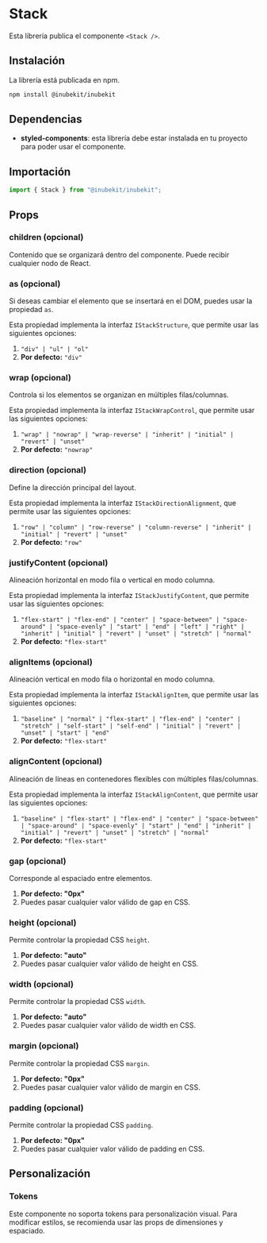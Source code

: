 # Stack

Esta librería publica el componente `<Stack />`.

## Instalación

La librería está publicada en npm.

```bash
npm install @inubekit/inubekit
```

## Dependencias

- **styled-components**: esta librería debe estar instalada en tu proyecto para poder usar el componente.

## Importación

```jsx
import { Stack } from "@inubekit/inubekit";
```

## Props

### children (opcional)

Contenido que se organizará dentro del componente. Puede recibir cualquier nodo de React.

### as (opcional)

Si deseas cambiar el elemento que se insertará en el DOM, puedes usar la propiedad `as`.

Esta propiedad implementa la interfaz `IStackStructure`, que permite usar las siguientes opciones:

1. `"div" | "ul" | "ol"`
2. **Por defecto:** `"div"`

### wrap (opcional)

Controla si los elementos se organizan en múltiples filas/columnas.

Esta propiedad implementa la interfaz `IStackWrapControl`, que permite usar las siguientes opciones:

1. `"wrap" | "nowrap" | "wrap-reverse" | "inherit" | "initial" | "revert" | "unset"`
2. **Por defecto:** `"nowrap"`

### direction (opcional)

Define la dirección principal del layout.

Esta propiedad implementa la interfaz `IStackDirectionAlignment`, que permite usar las siguientes opciones:

1. `"row" | "column" | "row-reverse" | "column-reverse" | "inherit" | "initial" | "revert" | "unset"`
2. **Por defecto:** `"row"`

### justifyContent (opcional)

Alineación horizontal en modo fila o vertical en modo columna.

Esta propiedad implementa la interfaz `IStackJustifyContent`, que permite usar las siguientes opciones:

1. `"flex-start" | "flex-end" | "center" | "space-between" | "space-around" | "space-evenly" | "start" | "end" | "left" | "right" | "inherit" | "initial" | "revert" | "unset" | "stretch" | "normal"`
2. **Por defecto:** `"flex-start"`

### alignItems (opcional)

Alineación vertical en modo fila o horizontal en modo columna.

Esta propiedad implementa la interfaz `IStackAlignItem`, que permite usar las siguientes opciones:

1. `"baseline" | "normal" | "flex-start" | "flex-end" | "center" | "stretch" | "self-start" | "self-end" | "initial" | "revert" | "unset" | "start" | "end"`
2. **Por defecto:** `"flex-start"`

### alignContent (opcional)

Alineación de líneas en contenedores flexibles con múltiples filas/columnas.

Esta propiedad implementa la interfaz `IStackAlignContent`, que permite usar las siguientes opciones:

1. `"baseline" | "flex-start" | "flex-end" | "center" | "space-between" | "space-around" | "space-evenly" | "start" | "end" | "inherit" | "initial" | "revert" | "unset" | "stretch" | "normal"`
2. **Por defecto:** `"flex-start"`

### gap (opcional)

Corresponde al espaciado entre elementos.

1. **Por defecto: "0px"**
2. Puedes pasar cualquier valor válido de gap en CSS.

### height (opcional)

Permite controlar la propiedad CSS `height`.

1. **Por defecto: "auto"**
2. Puedes pasar cualquier valor válido de height en CSS.

### width (opcional)

Permite controlar la propiedad CSS `width`.

1. **Por defecto: "auto"**
2. Puedes pasar cualquier valor válido de width en CSS.

### margin (opcional)

Permite controlar la propiedad CSS `margin`.

1. **Por defecto: "0px"**
2. Puedes pasar cualquier valor válido de margin en CSS.

### padding (opcional)

Permite controlar la propiedad CSS `padding`.

1. **Por defecto: "0px"**
2. Puedes pasar cualquier valor válido de padding en CSS.

## Personalización

### Tokens

Este componente no soporta tokens para personalización visual. Para modificar estilos, se recomienda usar las props de dimensiones y espaciado.
